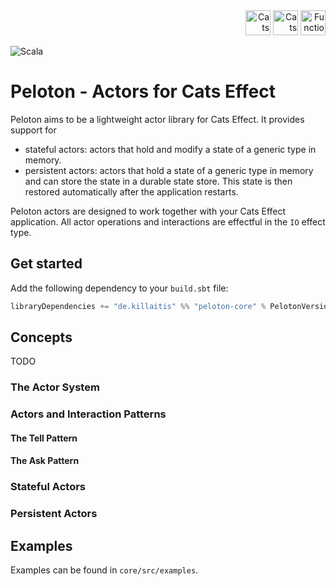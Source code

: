 <div align="right">
  <a href="https://typelevel.org/cats/"><img src="https://typelevel.org/cats/img/cats-badge.svg" height="40px" alt="Cats friendly" /></a>
  <a href="https://typelevel.org/cats-effect/"><img src="https://typelevel.org/cats-effect/img/cats-effect-logo.svg" height="40px" alt="Cats Effect" /></a>
  <a href="https://fs2.io/"><img src="https://fs2.io/_media/logo_small.png" height="40px" alt="Functional Streams for Scala" /></a>
</div>

![Scala](https://img.shields.io/badge/scala-%23DC322F.svg?style=for-the-badge&logo=scala&logoColor=white)


# Peloton - Actors for Cats Effect 

Peloton aims to be a lightweight actor library for Cats Effect. It provides support for
- stateful actors: actors that hold and modify a state of a generic type in memory.
- persistent actors: actors that hold a state of a generic type in memory and can store the state in a durable state store. This state is then restored 
  automatically after the application restarts.

Peloton actors are designed to work together with your Cats Effect application. All actor operations and interactions are effectful in the `IO` effect type.

## Get started
Add the following dependency to your `build.sbt` file:
```sbt
libraryDependencies += "de.killaitis" %% "peloton-core" % PelotonVersion
```

## Concepts
TODO

### The Actor System

### Actors and Interaction Patterns

#### The Tell Pattern

#### The Ask Pattern

### Stateful Actors

### Persistent Actors

## Examples

Examples can be found in `core/src/examples`.
